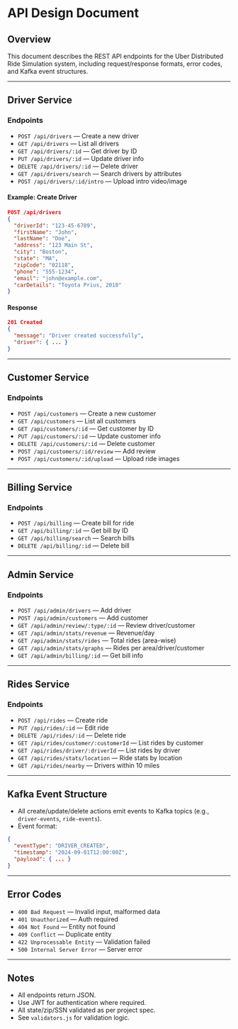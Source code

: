 # API Design Document

## Overview
This document describes the REST API endpoints for the Uber Distributed Ride Simulation system, including request/response formats, error codes, and Kafka event structures.

---

## Driver Service
### Endpoints
- `POST /api/drivers` — Create a new driver
- `GET /api/drivers` — List all drivers
- `GET /api/drivers/:id` — Get driver by ID
- `PUT /api/drivers/:id` — Update driver info
- `DELETE /api/drivers/:id` — Delete driver
- `GET /api/drivers/search` — Search drivers by attributes
- `POST /api/drivers/:id/intro` — Upload intro video/image

#### Example: Create Driver
```json
POST /api/drivers
{
  "driverId": "123-45-6789",
  "firstName": "John",
  "lastName": "Doe",
  "address": "123 Main St",
  "city": "Boston",
  "state": "MA",
  "zipCode": "02118",
  "phone": "555-1234",
  "email": "john@example.com",
  "carDetails": "Toyota Prius, 2018"
}
```

#### Response
```json
201 Created
{
  "message": "Driver created successfully",
  "driver": { ... }
}
```

---

## Customer Service
### Endpoints
- `POST /api/customers` — Create a new customer
- `GET /api/customers` — List all customers
- `GET /api/customers/:id` — Get customer by ID
- `PUT /api/customers/:id` — Update customer info
- `DELETE /api/customers/:id` — Delete customer
- `POST /api/customers/:id/review` — Add review
- `POST /api/customers/:id/upload` — Upload ride images

---

## Billing Service
### Endpoints
- `POST /api/billing` — Create bill for ride
- `GET /api/billing/:id` — Get bill by ID
- `GET /api/billing/search` — Search bills
- `DELETE /api/billing/:id` — Delete bill

---

## Admin Service
### Endpoints
- `POST /api/admin/drivers` — Add driver
- `POST /api/admin/customers` — Add customer
- `GET /api/admin/review/:type/:id` — Review driver/customer
- `GET /api/admin/stats/revenue` — Revenue/day
- `GET /api/admin/stats/rides` — Total rides (area-wise)
- `GET /api/admin/stats/graphs` — Rides per area/driver/customer
- `GET /api/admin/billing/:id` — Get bill info

---

## Rides Service
### Endpoints
- `POST /api/rides` — Create ride
- `PUT /api/rides/:id` — Edit ride
- `DELETE /api/rides/:id` — Delete ride
- `GET /api/rides/customer/:customerId` — List rides by customer
- `GET /api/rides/driver/:driverId` — List rides by driver
- `GET /api/rides/stats/location` — Ride stats by location
- `GET /api/rides/nearby` — Drivers within 10 miles

---

## Kafka Event Structure
- All create/update/delete actions emit events to Kafka topics (e.g., `driver-events`, `ride-events`).
- Event format:
```json
{
  "eventType": "DRIVER_CREATED",
  "timestamp": "2024-09-01T12:00:00Z",
  "payload": { ... }
}
```

---

## Error Codes
- `400 Bad Request` — Invalid input, malformed data
- `401 Unauthorized` — Auth required
- `404 Not Found` — Entity not found
- `409 Conflict` — Duplicate entity
- `422 Unprocessable Entity` — Validation failed
- `500 Internal Server Error` — Server error

---

## Notes
- All endpoints return JSON.
- Use JWT for authentication where required.
- All state/zip/SSN validated as per project spec.
- See `validators.js` for validation logic.
